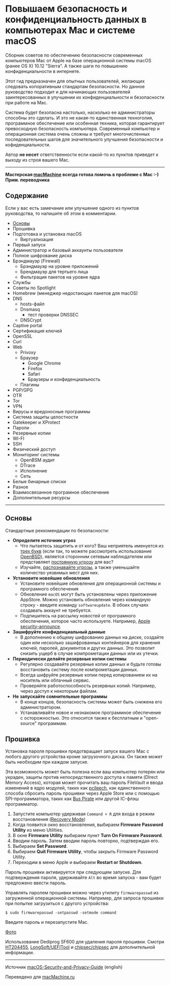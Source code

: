 # Повышаем безопасность и конфиденциальность данных в компьютерах Mac и системе macOS

Сборник советов по обеспечению безопасности современных компьютеров Mac от Apple на базе операционной системы macOS (ранее OS X) 10.12 "Sierra".
А также шаги по повышению конфиденциальности в интернете.

Этот гид предназначен для опытных пользователей, желающих следовать копоративным стандартам безопасности. Но данное руководство подходит и для начинающих пользователей заинтересованных в улучшении их конфиденциальности и безопасности при работе на Mac.

Система будет безопасна настолько, насколько ее администраторы способны это сделать. И это не какая-то единственная техноголия, программное обеспечение или особенная техника, которая гарантирует превосходную безопасность компьютера. Современный компьютер и операционная система очень сложны и требуют многочисленных последовательных шагов для значительного улучшения безопасности и кофиденциальности.

Автор **не несет** ответственности если какой-то из пунктов приведет к выходу из строя вашего Mac.
***
**Мастерская [macMachine](https://www.macmachine.ru) всегда готова помочь в проблеме с Mac :-) Прим. переводчика**

## Содержание
Если у вас есть замечание или улучшение одного из пунктов руководства, то напишите об этом в комментарии.

- [Основы](#Основы)
- Прошивка
- Подготовка и установка macOS
  - Виртуализация
- Первый запуск
- Администратор и базовый аккаунты пользователя
- Полное шифрование диска
- Брэндмауэр (Firewall)
  - Брэндмауэр на уровне приложений
  - Брендмауэр для тертьего лица
  - Фильтрация пакетов на уровне ядра
- Службы
- Советы по Spotlight
- Homebrew (менеджер недостающих пакетов для macOS)
- DNS
  - hosts-файл
  - Dnsmasq
    - тест проверки DNSSEC
  - DNSCrypt
- Captive portal
- Сертификация ключей
- OpenSSL
- Curl
- Web
  - Privoxy
  - Браузер
    - Google Chrome
    - Firefox
    - Safari
    - Браузеры и конфиденциальность
  - Плагины
- PGP/GPG
- OTR
- Tor
- VPN
- Вирусы и вредоносные программы
- Система защиты целостности
- Gatekeeper и XProtect
- Пароли
- Резервные копии
- WI-FI
- SSH
- Физический доступ
- Мониторинг системы
  - OpenBSM аудит
  - DTrace
  - Исполнение
  - Сеть
- Белые бинарные списки
- Разное
- Взаимосвязанное програмное обеспечение
- Дополнительные ресурсы
***
## Основы
Стандартные реккомендации по безопасности:
- **Определите источник угроз**
  - Что пытаетесь защитить и от кого? Ваш неприятель именуется из [трех букв](https://theintercept.com/document/2015/03/10/strawhorse-attacking-macos-ios-software-development-kit/) (если так, то можете рассмотреть использование [OpenBSD](http://www.openbsd.org/)), является сторонним сетевым наблюдателем или представляет [постоянную угрозу](https://en.wikipedia.org/wiki/Advanced_persistent_threat) для вас?
  - Изучайте, [распознавайте угрозы](https://www.usenix.org/system/files/1401_08-12_mickens.pdf), а также уменьшайте количество уязвимых мест для них.
- **Установите новейшие обновления**
  - Установите новейшие обновления для операционной системы и програмного обеспечения
  - Обновление `macOS` могут быть установлены через приложение AppStore. Можно установить обновления через командную строку - введите команду `softwareupdate`. В обоих случаях создавать аккаунт не требуется.
  - Подпишитесь на рассылку новостей от програмного обеспечения, которое часто используете. Например, [Apple security-announce](https://lists.apple.com/mailman/listinfo/security-announce).
- **Зашифруйте конфиденциальный данные**
  - В дополнению к общему шифрованию данных на диске, создайте один или несколько зашифрованных контейнеров для хранения ключей, паролей, документов и других данных. Это позволит снизить ущерб в случае компрометации данных или их утечки.
- **Периодически делайте резервные копии системы**
  - Регулярно создавайте резервные копии данных и будьте готовы восстановить систему после компрометации данных.
  - Всегда шифруйте резервные копии перед копированием их на носитель или облачный сервис.
  - Проверяйте работоспособность резервных копий. Например, через доступ к некоторым файлам.
- **Не запускайте сомнительные программы**
  - В конце концов, безопасность системы может быть снижена его администратором.
  - Устанавливайте новое и незнакомое программное обеспечение с осторожностью. Это относится также к бесплатным и "open-source" программам.
  
## Прошивка

Установка пароля прошивки предотвращает запуск вашего Mac с любого другого устройства кроме загрузочного диска. Он также может быть необходим при каждом запуске.

Эта возможность может быть полезна если ваш компьютер потерян или украден, защиты против непосредственного доступа к памяти (DIrect Memory Access), которая может прочитать ваш пароль FileVault и ввода изменений в ядро модулей, таких как [pcileech](https://github.com/ufrisk/pcileech), как единственного способа сбросить пароль прошивки через Apple Store или с помощью SPI-программатора, таких как [Bus Pirate](http://ho.ax/posts/2012/06/unbricking-a-macbook/) или другой IC-флэш программатор.

1. Запустите компьютер удерживая `Command + R` для входа в режим восстановления ([Recovery Mode](https://support.apple.com/en-au/HT201314))
2. Когда появится окно восстановления, выбираем **Firmware Password Utility** из меню Utilities.
3. В окне **Firmware Utility** выбираем пункт **Turn On Firmware Password**.
4. Вводим пароль. Затем вводим пароль повторно, подтверждая его.
5. Выбираем **Set Password**.
6. Выбираем **Quit Firmware Utility**, чтобы закрыть Firmware Password Utility.
7. Переходим в меню Apple и выбираем **Restart or Shutdown**.

Пароль прошивки активируется при следующем запуске. Для подтверждения пароля, удерживайте `Alt` во время запуска - вам будет предложено ввести пароль.

Управлять паролем прошивки можно через утилиту `firmwarepasswd` из загруженной операционной системы. Например, для запроса прошивки при попытке загрузиться с другого устройства:

```$ sudo firmwarepasswd -setpasswd -setmode command```

Введите пароль и перезапустите Mac.

[Фото](https://cloud.githubusercontent.com/assets/12475110/17075918/0f851c0c-50e7-11e6-904d-0b56cf0080c1.png)

Использование Dediprog SF600 для удаления пароля прошивки. Смотри [HT204455](https://support.apple.com/en-au/HT204455), [LongSoft/UEFITool](https://github.com/LongSoft/UEFITool) и [chipsec/chipsec](https://github.com/chipsec/chipsec) для дополнительной информации.

***
Источник [macOS-Security-and-Privacy-Guide](https://github.com/drduh/macOS-Security-and-Privacy-Guide/blob/master/README.md) (english)

Переведено для [macMachine.ru](https://www.macmachine.ru/blog/povyshaem_bezopasnost_i_konfidencialnost_dannyh_v_kompyuterah_mac_i_sisteme_macos.html)
